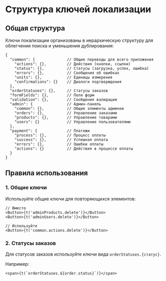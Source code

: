 # Структура ключей локализации

## Общая структура

Ключи локализации организованы в иерархическую структуру для облегчения поиска и уменьшения дублирования:

```
{
  "common": {              // Общие переводы для всего приложения
    "actions": {},         // Действия (кнопки, ссылки)
    "status": {},          // Статусы (загрузка, успех, ошибка)
    "errors": {},          // Сообщения об ошибках
    "units": {},           // Единицы измерения
    "confirmations": {}    // Диалоги подтверждения
  },
  "orderStatuses": {},     // Статусы заказов
  "formFields": {},        // Поля форм
  "validation": {},        // Сообщения валидации
  "admin": {               // Админ-панель
    "common": {},          // Общие элементы админки
    "orders": {},          // Управление заказами
    "products": {},        // Управление товарами
    "users": {}            // Управление пользователями
  },
  "payment": {             // Платежи
    "process": {},         // Процесс оплаты
    "success": {},         // Успешная оплата
    "errors": {},          // Ошибки оплаты
    "actions": {}          // Действия в процессе оплаты
  }
}
```

## Правила использования

### 1. Общие ключи

Используйте общие ключи для повторяющихся элементов:

```tsx
// Вместо
<Button>{t('adminProducts.delete')}</Button>
<Button>{t('adminUsers.delete')}</Button>

// Используйте
<Button>{t('common.actions.delete')}</Button>
```

### 2. Статусы заказов

Для статусов заказов используйте ключи вида `orderStatuses.{статус}`.

Например:

```tsx
<span>{t(`orderStatuses.${order.status}`)}</span>
```
